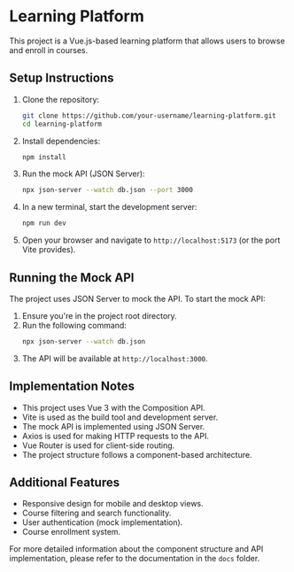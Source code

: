 # Learning Platform

This project is a Vue.js-based learning platform that allows users to browse and enroll in courses.

## Setup Instructions

1. Clone the repository:
   ```bash
   git clone https://github.com/your-username/learning-platform.git
   cd learning-platform
   ```

2. Install dependencies:
   ```bash
   npm install
   ```

3. Run the mock API (JSON Server):
   ```bash
   npx json-server --watch db.json --port 3000
   ```

4. In a new terminal, start the development server:
   ```bash
   npm run dev
   ```

5. Open your browser and navigate to `http://localhost:5173` (or the port Vite provides).

## Running the Mock API

The project uses JSON Server to mock the API. To start the mock API:

1. Ensure you're in the project root directory.
2. Run the following command:
   ```bash
   npx json-server --watch db.json
   ```
3. The API will be available at `http://localhost:3000`.

## Implementation Notes

- This project uses Vue 3 with the Composition API.
- Vite is used as the build tool and development server.
- The mock API is implemented using JSON Server.
- Axios is used for making HTTP requests to the API.
- Vue Router is used for client-side routing.
- The project structure follows a component-based architecture.

## Additional Features

- Responsive design for mobile and desktop views.
- Course filtering and search functionality.
- User authentication (mock implementation).
- Course enrollment system.

For more detailed information about the component structure and API implementation, please refer to the documentation in the `docs` folder.
